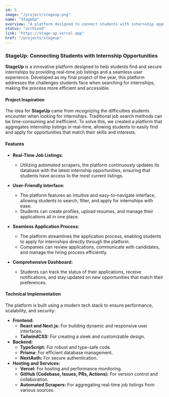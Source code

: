 ```yaml
---
id: 5
image: "/project/stageup.png"
name: "StageUp"
overview: "A platform designed to connect students with internship opportunities, featuring automated scrapers for real-time job listings and a user-friendly interface for seamless interaction."
status: "archived"
link: "https://stage-up.vercel.app"
href: "/projects/stageup"
---
```


### StageUp: Connecting Students with Internship Opportunities

**StageUp** is a innovative platform designed to help students find and secure internships by providing real-time job listings and a seamless user experience. Developed as my final project of the year, this platform addresses the challenges students face when searching for internships, making the process more efficient and accessible.

#### **Project Inspiration**

The idea for **StageUp** came from recognizing the difficulties students encounter when looking for internships. Traditional job search methods can be time-consuming and inefficient. To solve this, we created a platform that aggregates internship listings in real-time, allowing students to easily find and apply for opportunities that match their skills and interests.

#### **Features**

- **Real-Time Job Listings:**

  - Utilizing automated scrapers, the platform continuously updates its database with the latest internship opportunities, ensuring that students have access to the most current listings.

- **User-Friendly Interface:**

  - The platform features an intuitive and easy-to-navigate interface, allowing students to search, filter, and apply for internships with ease.
  - Students can create profiles, upload resumes, and manage their applications all in one place.

- **Seamless Application Process:**

  - The platform streamlines the application process, enabling students to apply for internships directly through the platform.
  - Companies can review applications, communicate with candidates, and manage the hiring process efficiently.

- **Comprehensive Dashboard:**
  - Students can track the status of their applications, receive notifications, and stay updated on new opportunities that match their preferences.

#### **Technical Implementation**

The platform is built using a modern tech stack to ensure performance, scalability, and security:

- **Frontend:**
  - **React and Next.js:** For building dynamic and responsive user interfaces.
  - **TailwindCSS:** For creating a sleek and customizable design.
- **Backend:**
  - **TypeScript:** For robust and type-safe code.
  - **Prisma:** For efficient database management.
  - **NextAuth:** For secure authentication.
- **Hosting and Services:**
  - **Vercel:** For hosting and performance monitoring.
  - **GitHub (Codebase, Issues, PRs, Actions):** For version control and collaboration.
  - **Automated Scrapers:** For aggregating real-time job listings from various sources.
